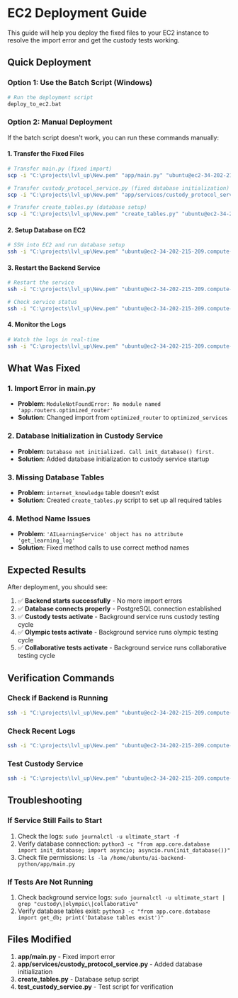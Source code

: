 # EC2 Deployment Guide

This guide will help you deploy the fixed files to your EC2 instance to resolve the import error and get the custody tests working.

## Quick Deployment

### Option 1: Use the Batch Script (Windows)
```bash
# Run the deployment script
deploy_to_ec2.bat
```

### Option 2: Manual Deployment

If the batch script doesn't work, you can run these commands manually:

#### 1. Transfer the Fixed Files
```bash
# Transfer main.py (fixed import)
scp -i "C:\projects\lvl_up\New.pem" "app/main.py" "ubuntu@ec2-34-202-215-209.compute-1.amazonaws.com:/home/ubuntu/ai-backend-python/app/main.py"

# Transfer custody_protocol_service.py (fixed database initialization)
scp -i "C:\projects\lvl_up\New.pem" "app/services/custody_protocol_service.py" "ubuntu@ec2-34-202-215-209.compute-1.amazonaws.com:/home/ubuntu/ai-backend-python/app/services/custody_protocol_service.py"

# Transfer create_tables.py (database setup)
scp -i "C:\projects\lvl_up\New.pem" "create_tables.py" "ubuntu@ec2-34-202-215-209.compute-1.amazonaws.com:/home/ubuntu/ai-backend-python/create_tables.py"
```

#### 2. Setup Database on EC2
```bash
# SSH into EC2 and run database setup
ssh -i "C:\projects\lvl_up\New.pem" "ubuntu@ec2-34-202-215-209.compute-1.amazonaws.com" "cd /home/ubuntu/ai-backend-python && python3 create_tables.py"
```

#### 3. Restart the Backend Service
```bash
# Restart the service
ssh -i "C:\projects\lvl_up\New.pem" "ubuntu@ec2-34-202-215-209.compute-1.amazonaws.com" "sudo systemctl restart ultimate_start"

# Check service status
ssh -i "C:\projects\lvl_up\New.pem" "ubuntu@ec2-34-202-215-209.compute-1.amazonaws.com" "sudo systemctl status ultimate_start"
```

#### 4. Monitor the Logs
```bash
# Watch the logs in real-time
ssh -i "C:\projects\lvl_up\New.pem" "ubuntu@ec2-34-202-215-209.compute-1.amazonaws.com" "sudo journalctl -u ultimate_start -f"
```

## What Was Fixed

### 1. Import Error in main.py
- **Problem**: `ModuleNotFoundError: No module named 'app.routers.optimized_router'`
- **Solution**: Changed import from `optimized_router` to `optimized_services`

### 2. Database Initialization in Custody Service
- **Problem**: `Database not initialized. Call init_database() first.`
- **Solution**: Added database initialization to custody service startup

### 3. Missing Database Tables
- **Problem**: `internet_knowledge` table doesn't exist
- **Solution**: Created `create_tables.py` script to set up all required tables

### 4. Method Name Issues
- **Problem**: `'AILearningService' object has no attribute 'get_learning_log'`
- **Solution**: Fixed method calls to use correct method names

## Expected Results

After deployment, you should see:

1. ✅ **Backend starts successfully** - No more import errors
2. ✅ **Database connects properly** - PostgreSQL connection established
3. ✅ **Custody tests activate** - Background service runs custody testing cycle
4. ✅ **Olympic tests activate** - Background service runs olympic testing cycle
5. ✅ **Collaborative tests activate** - Background service runs collaborative testing cycle

## Verification Commands

### Check if Backend is Running
```bash
ssh -i "C:\projects\lvl_up\New.pem" "ubuntu@ec2-34-202-215-209.compute-1.amazonaws.com" "sudo systemctl status ultimate_start"
```

### Check Recent Logs
```bash
ssh -i "C:\projects\lvl_up\New.pem" "ubuntu@ec2-34-202-215-209.compute-1.amazonaws.com" "sudo journalctl -u ultimate_start --since '5 minutes ago'"
```

### Test Custody Service
```bash
ssh -i "C:\projects\lvl_up\New.pem" "ubuntu@ec2-34-202-215-209.compute-1.amazonaws.com" "cd /home/ubuntu/ai-backend-python && python3 test_custody_service.py"
```

## Troubleshooting

### If Service Still Fails to Start
1. Check the logs: `sudo journalctl -u ultimate_start -f`
2. Verify database connection: `python3 -c "from app.core.database import init_database; import asyncio; asyncio.run(init_database())"`
3. Check file permissions: `ls -la /home/ubuntu/ai-backend-python/app/main.py`

### If Tests Are Not Running
1. Check background service logs: `sudo journalctl -u ultimate_start | grep "custody\|olympic\|collaborative"`
2. Verify database tables exist: `python3 -c "from app.core.database import get_db; print('Database tables exist')"`

## Files Modified

1. **app/main.py** - Fixed import error
2. **app/services/custody_protocol_service.py** - Added database initialization
3. **create_tables.py** - Database setup script
4. **test_custody_service.py** - Test script for verification 